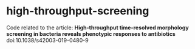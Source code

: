 # high-throughput-screening
Code related to the article: **High-throughput time-resolved morphology screening in bacteria reveals phenotypic responses to antibiotics** doi:10.1038/s42003-019-0480-9 
